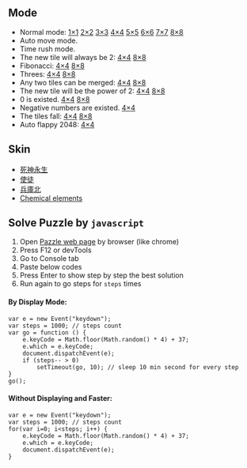 ## Mode

* Normal mode: 
[1×1](http://cyberzhg.github.io/2048/index.html?size=1) 
[2×2](http://cyberzhg.github.io/2048/index.html?size=2) 
[3×3](http://cyberzhg.github.io/2048/index.html?size=3) 
[4×4](http://cyberzhg.github.io/2048/index.html?size=4) 
[5×5](http://cyberzhg.github.io/2048/index.html?size=5)
[6×6](http://cyberzhg.github.io/2048/index.html?size=6)
[7×7](http://cyberzhg.github.io/2048/index.html?size=7)
[8×8](http://cyberzhg.github.io/2048/index.html?size=8)
* Auto move mode.
* Time rush mode.
* The new tile will always be 2: 
[4×4](http://cyberzhg.github.io/2048/index.html?size=4&mode=alwaysTwo) 
[8×8](http://cyberzhg.github.io/2048/index.html?size=8&mode=alwaysTwo)
* Fibonacci: 
[4×4](http://cyberzhg.github.io/2048/index.html?size=4&mode=fibonacci) 
[8×8](http://cyberzhg.github.io/2048/index.html?size=8&mode=fibonacci)
* Threes: 
[4×4](http://cyberzhg.github.io/2048/index.html?size=4&mode=threes)
[8×8](http://cyberzhg.github.io/2048/index.html?size=8&mode=threes)
* Any two tiles can be merged: 
[4×4](http://cyberzhg.github.io/2048/index.html?size=4&mode=mergeAny)
[8×8](http://cyberzhg.github.io/2048/index.html?size=8&mode=mergeAny)
* The new tile will be the power of 2: 
[4×4](http://cyberzhg.github.io/2048/index.html?size=4&mode=powerTwo)
[8×8](http://cyberzhg.github.io/2048/index.html?size=8&mode=powerTwo)
* 0 is existed.
[4×4](http://cyberzhg.github.io/2048/index.html?size=4&mode=tileZero)
[8×8](http://cyberzhg.github.io/2048/index.html?size=8&mode=tileZero)
* Negative numbers are existed.
[4×4](http://cyberzhg.github.io/2048/mode_negative.html)
* The tiles fall: 
[4×4](http://cyberzhg.github.io/2048/index.html?size=4&mode=gravity)
[8×8](http://cyberzhg.github.io/2048/index.html?size=8&mode=gravity)
* Auto flappy 2048:
[4×4](http://cyberzhg.github.io/2048/auto_flappy.html)

## Skin
* [死神永生](http://cyberzhg.github.io/2048/skin_santi.html)
* [使徒](http://cyberzhg.github.io/2048/skin_shito.html)
* [兵庫北](http://cyberzhg.github.io/2048/skin_bkb.html)
* [Chemical elements](http://cyberzhg.github.io/2048/skin_chemistry.html)


## Solve Puzzle by `javascript`

1. Open [Pazzle web page](https://behzadkhosravifar.github.io/2147483648244) by browser (like chrome)
2. Press F12 or devTools
3. Go to Console tab
4. Paste below codes
5. Press Enter to show step by step the best solution
6. Run again to go steps for `steps` times

#### By Display Mode:
```
var e = new Event("keydown");
var steps = 1000; // steps count
var go = function () {
    e.keyCode = Math.floor(Math.random() * 4) + 37;    
    e.which = e.keyCode;
    document.dispatchEvent(e);
    if (steps-- > 0)
        setTimeout(go, 10); // sleep 10 min second for every step
}
go();
```

#### Without Displaying and Faster:
```
var e = new Event("keydown");
var steps = 1000; // steps count
for(var i=0; i<steps; i++) {
    e.keyCode = Math.floor(Math.random() * 4) + 37;    
    e.which = e.keyCode;
    document.dispatchEvent(e);
}
```
